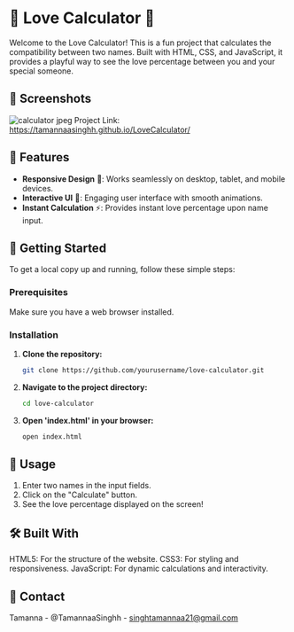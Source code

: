 # 💖 Love Calculator 💖

Welcome to the Love Calculator! This is a fun project that calculates the compatibility between two names. Built with HTML, CSS, and JavaScript, it provides a playful way to see the love percentage between you and your special someone.


## 📸 Screenshots
![calculator jpeg](https://github.com/TamannaaSinghh/LoveCalculator/assets/158739752/9c8ab939-8742-493d-9e44-41407253fe8a)
Project Link: https://tamannaasinghh.github.io/LoveCalculator/

## 🌟 Features

- **Responsive Design** 📱: Works seamlessly on desktop, tablet, and mobile devices.
- **Interactive UI** 🎨: Engaging user interface with smooth animations.
- **Instant Calculation** ⚡: Provides instant love percentage upon name input.

## 🚀 Getting Started

To get a local copy up and running, follow these simple steps:

### Prerequisites

Make sure you have a web browser installed.

### Installation

1. **Clone the repository:**
   ```bash
   git clone https://github.com/yourusername/love-calculator.git
   ```

2. **Navigate to the project directory:**
   ```bash
   cd love-calculator
   ```

3. **Open 'index.html' in your browser:**
   ```bash
   open index.html
   ```

## 🎉 Usage
1. Enter two names in the input fields.
2. Click on the "Calculate" button.
3. See the love percentage displayed on the screen!
   
## 🛠️ Built With
HTML5: For the structure of the website.
CSS3: For styling and responsiveness.
JavaScript: For dynamic calculations and interactivity.

## 📧 Contact
Tamanna - @TamannaaSinghh - singhtamannaa21@gmail.com







